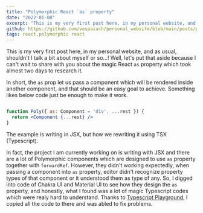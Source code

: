 ```yaml
---
title: "Polymorphic React `as` property"
date: "2022-01-08"
excerpt: "This is my very first post here, in my personal website, and as usual, shouldn't I talk a bit about myself or so...! Well, let's put that aside because I can't wait to share with you about the magic React `as` property which took almost two days to research it."
github: https://github.com/vespaiach/personal_website/blob/main/posts/polymorphic-react-as-property.md
tags: react,polymorphic react
---
```


This is my very first post here, in my personal website, and as usual, shouldn't I talk a bit about myself or so...! Well, let's put that aside because I can't wait to share with you about the magic React `as` property which took almost two days to research it.

In short, the `as` prop let us pass a component which will be rendered inside another component, and that should be an easy goal to achieve. Something likes below code just be enough to make it work.

```jsx

function Poly({ as: Component = 'div', ...rest }) {
  return <Component {...rest} />
}

```

The example is writing in JSX, but how we rewriting it using TSX (Typescript).

In fact, the project I am currently working on is writing with JSX and there are a lot of Polymorphic components which are designed to use `as` property together with `forwardRef`. However, they didn't working expectedly, when passing a component into `as` property, editor didn't recognize property types of that component or it understood them as type of any. So, I digged into code of Chakra UI and Material UI to see how they design the `as` property, and honestly, what I found was a lot of magic Typescript codes which were realy hard to understand. Thanks to [Typescript Playground](https://www.typescriptlang.org/play?), I copied all the code to there and was abled to fix problems.


